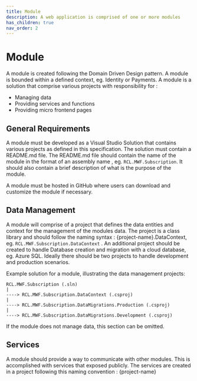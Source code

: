 ```yaml
---
title: Module
description: A web application is comprised of one or more modules
has_children: true
nav_order: 2
---
```


# Module

A module is created following the Domain Driven Design pattern. A module is bounded within a defined context, eg. Identity or Payments. A module is a solution that comprise various projects with responsibility for :

 - Managing data
 - Providing services and functions
 - Providing micro frontend pages

 ## General Requirements

 A module must be developed as a Visual Studio Solution that contains various projects as defined in this specification. The solution must contain a README.md file. The README.md file should contain the name of the module in the format of an assembly name , eg. ``RCL.MWF.Subscription``. It should also contain a brief description of what is the purpose of the module.

 A module must be hosted in GitHub where users can download and customize the module if necessary. 

 ## Data Management

 A module will comprise of a project that defines the data entities and context for the management of the modules data. The project is a class library and should follow the naming syntax : {project-name}.DataContext, eg. ``RCL.MWF.Subscription.DataContext`` . An additional project should be created to handle Database creation and migration with a cloud database, eg. Azure SQL. Ideally there should be two projects to handle development and production scenarios.

Example solution for a module, illustrating the data management projects:

```
RCL.MWF.Subscription (.sln)
|
----> RCL.MWF.Subscription.DataContext (.csproj)
|
----> RCL.MWF.Subscription.DataMigrations.Production (.csproj)
|
----> RCL.MWF.Subscription.DataMigrations.Development (.csproj)
```

If the module does not manage data, this section can be omitted.

## Services

A module should provide a way to communicate with other modules. This is accomplished with services that exposed publicly. The services are created in a project following this naming convention : {project-name}


